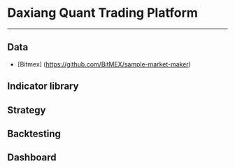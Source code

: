 # Daxiang Quant Trading Platform

------

## Data
- [Bitmex] (https://github.com/BitMEX/sample-market-maker)

## Indicator library

## Strategy

## Backtesting

## Dashboard




